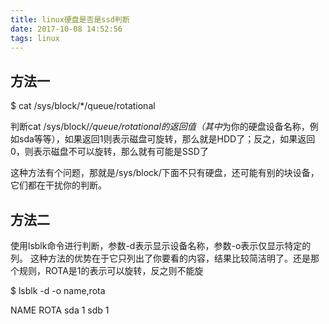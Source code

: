 ```yaml
---
title: linux硬盘是否是ssd判断
date: 2017-10-08 14:52:56
tags: linux
---
```



## 方法一
$ cat /sys/block/*/queue/rotational

判断cat /sys/block/*/queue/rotational的返回值（其中*为你的硬盘设备名称，例如sda等等），如果返回1则表示磁盘可旋转，那么就是HDD了；反之，如果返回0，则表示磁盘不可以旋转，那么就有可能是SSD了

这种方法有个问题，那就是/sys/block/下面不只有硬盘，还可能有别的块设备，它们都在干扰你的判断。



## 方法二

使用lsblk命令进行判断，参数-d表示显示设备名称，参数-o表示仅显示特定的列。
这种方法的优势在于它只列出了你要看的内容，结果比较简洁明了。还是那个规则，ROTA是1的表示可以旋转，反之则不能旋

$ lsblk -d -o name,rota

NAME ROTA
sda     1
sdb     1


